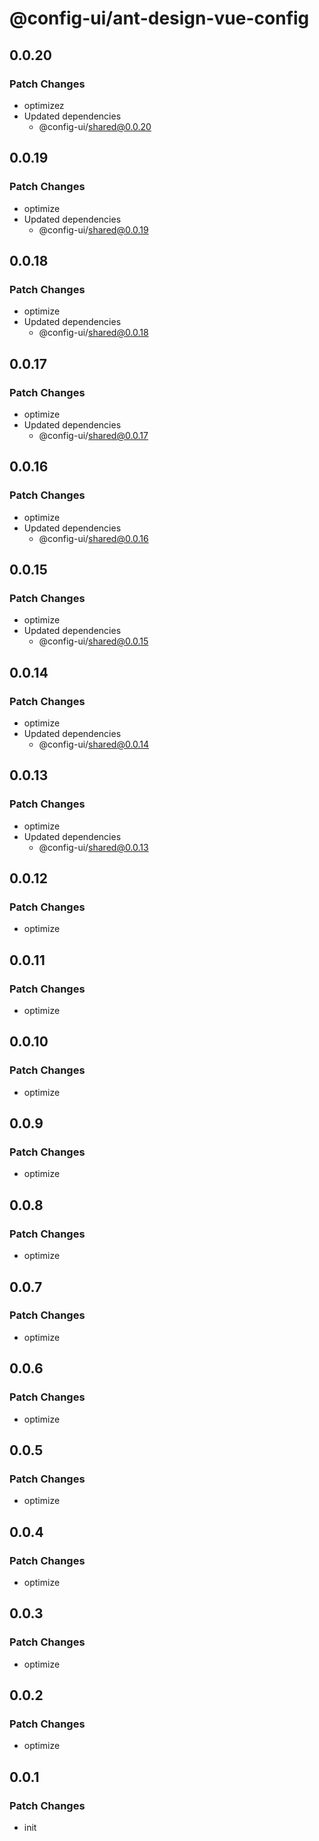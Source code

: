 # @config-ui/ant-design-vue-config

## 0.0.20

### Patch Changes

- optimizez
- Updated dependencies
  - @config-ui/shared@0.0.20

## 0.0.19

### Patch Changes

- optimize
- Updated dependencies
  - @config-ui/shared@0.0.19

## 0.0.18

### Patch Changes

- optimize
- Updated dependencies
  - @config-ui/shared@0.0.18

## 0.0.17

### Patch Changes

- optimize
- Updated dependencies
  - @config-ui/shared@0.0.17

## 0.0.16

### Patch Changes

- optimize
- Updated dependencies
  - @config-ui/shared@0.0.16

## 0.0.15

### Patch Changes

- optimize
- Updated dependencies
  - @config-ui/shared@0.0.15

## 0.0.14

### Patch Changes

- optimize
- Updated dependencies
  - @config-ui/shared@0.0.14

## 0.0.13

### Patch Changes

- optimize
- Updated dependencies
  - @config-ui/shared@0.0.13

## 0.0.12

### Patch Changes

- optimize

## 0.0.11

### Patch Changes

- optimize

## 0.0.10

### Patch Changes

- optimize

## 0.0.9

### Patch Changes

- optimize

## 0.0.8

### Patch Changes

- optimize

## 0.0.7

### Patch Changes

- optimize

## 0.0.6

### Patch Changes

- optimize

## 0.0.5

### Patch Changes

- optimize

## 0.0.4

### Patch Changes

- optimize

## 0.0.3

### Patch Changes

- optimize

## 0.0.2

### Patch Changes

- optimize

## 0.0.1

### Patch Changes

- init
